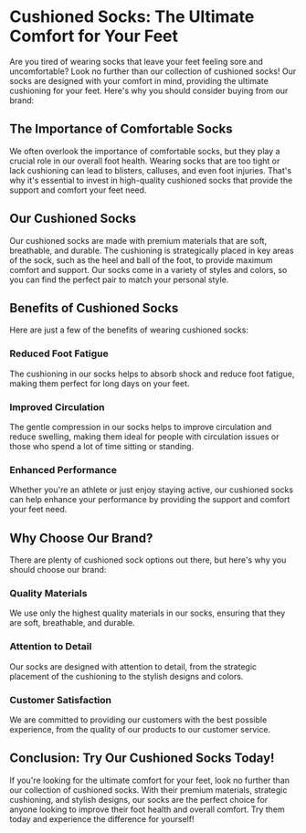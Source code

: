 # Cushioned Socks: The Ultimate Comfort for Your Feet

Are you tired of wearing socks that leave your feet feeling sore and uncomfortable? Look no further than our collection of cushioned socks! Our socks are designed with your comfort in mind, providing the ultimate cushioning for your feet. Here's why you should consider buying from our brand:

## The Importance of Comfortable Socks

We often overlook the importance of comfortable socks, but they play a crucial role in our overall foot health. Wearing socks that are too tight or lack cushioning can lead to blisters, calluses, and even foot injuries. That's why it's essential to invest in high-quality cushioned socks that provide the support and comfort your feet need.

## Our Cushioned Socks

Our cushioned socks are made with premium materials that are soft, breathable, and durable. The cushioning is strategically placed in key areas of the sock, such as the heel and ball of the foot, to provide maximum comfort and support. Our socks come in a variety of styles and colors, so you can find the perfect pair to match your personal style.

## Benefits of Cushioned Socks

Here are just a few of the benefits of wearing cushioned socks:

### Reduced Foot Fatigue

The cushioning in our socks helps to absorb shock and reduce foot fatigue, making them perfect for long days on your feet.

### Improved Circulation

The gentle compression in our socks helps to improve circulation and reduce swelling, making them ideal for people with circulation issues or those who spend a lot of time sitting or standing.

### Enhanced Performance

Whether you're an athlete or just enjoy staying active, our cushioned socks can help enhance your performance by providing the support and comfort your feet need.

## Why Choose Our Brand?

There are plenty of cushioned sock options out there, but here's why you should choose our brand:

### Quality Materials

We use only the highest quality materials in our socks, ensuring that they are soft, breathable, and durable.

### Attention to Detail

Our socks are designed with attention to detail, from the strategic placement of the cushioning to the stylish designs and colors.

### Customer Satisfaction

We are committed to providing our customers with the best possible experience, from the quality of our products to our customer service.

## Conclusion: Try Our Cushioned Socks Today!

If you're looking for the ultimate comfort for your feet, look no further than our collection of cushioned socks. With their premium materials, strategic cushioning, and stylish designs, our socks are the perfect choice for anyone looking to improve their foot health and overall comfort. Try them today and experience the difference for yourself!